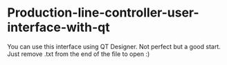 # Production-line-controller-user-interface-with-qt

You can use this interface using QT Designer. Not perfect but a good start. Just remove .txt from the end of the file to open :)
